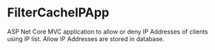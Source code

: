 # FilterCacheIPApp
ASP Net Core MVC application to allow or deny IP Addresses of clients using IP list. Allow IP Addresses are stored in database.
